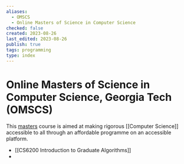 ```yaml
---
aliases:
  - OMSCS
  - Online Masters of Science in Computer Science
checked: false
created: 2023-08-26
last_edited: 2023-08-26
publish: true
tags: programming
type: index
---
```

# Online Masters of Science in Computer Science, Georgia Tech (OMSCS)

This [masters](https://omscs.gatech.edu/) course is aimed at making rigorous [[Computer Science]] accessible to all through an affordable programme on an accessible platform.

- [[CS6200 Introduction to Graduate Algorithms]]
-
